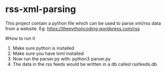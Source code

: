# rss-xml-parsing
This project contain a python file which can be used to parse xml/rss data from a website. Eg: https://thepythoncoding.wordpress.com/rss

#How to run it
1. Make sure python is installed
2. Make sure you have lxml installed
3. Now run the parser.py with: python3 parser.py
4. The data in the rss feeds would be written in a db called rssfeeds.db
